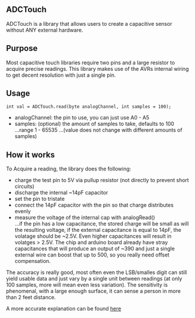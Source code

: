 ## ADCTouch  
ADCTouch is a library that allows users to create a capacitive sensor without ANY external hardware.

## Purpose  
Most capacitive touch libraries require two pins and a large resistor to acquire precise readings. This library makes use of the AVRs internal wiring to get decent resolution with just a single pin.

## Usage  
`int val = ADCTouch.read(byte analogChannel, int samples = 100);`  
* analogChannel: the pin to use, you can just use A0 - A5  
* samples: (optional) the amount of samples to take, defaults to 100  
...range 1 - 65535
...(value does not change with different amounts of samples)

## How it works    
To Acquire a reading, the library does the following:

* charge the test pin to 5V via pullup resistor (not directly to prevent short circuits)
* discharge the internal ~14pF capacitor
* set the pin to tristate
* connect the 14pF capacitor with the pin so that charge distributes evenly
* measure the voltage of the internal cap with analogRead()  
...if the pin has a low capacitance, the stored charge will be small as will the resulting voltage, if the external capacitance is equal to 14pF, the volatage should be ~2.5V. Even higher capacitances will result in volatges > 2.5V. The chip and arduino board already have stray capacitances that will produce an output of ~390 and just a single external wire can boost that up to 500, so you really need offset compensation.

The accuracy is really good, most often even the LSB/smalles digit can still yield usable data and just vary by a single unit between readings (at only 100 samples, more will mean even less variation). The sensitivity is phenomenal, with a large enough surface, it can sense a person in more than 2 feet distance.

A more accurate explanation can be found [here](http://tuomasnylund.fi/drupal6/content/capacitive-touch-sensing-avr-and-single-adc-pin)
